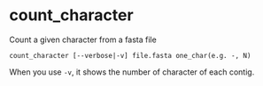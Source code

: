 # count_character
Count a given character from a fasta file

```
count_character [--verbose|-v] file.fasta one_char(e.g. -, N)
```

When you use `-v`, it shows the number of character of each contig.
